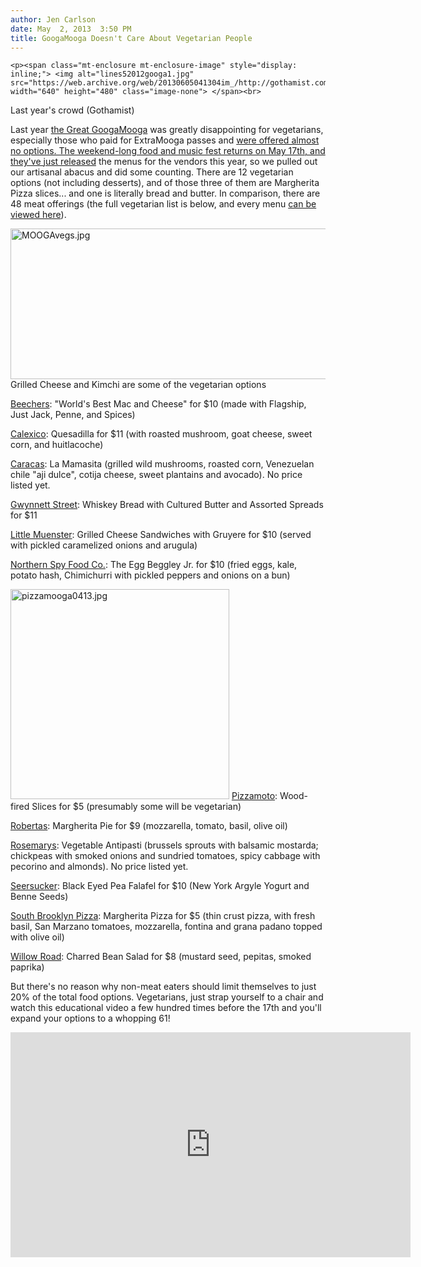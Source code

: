 ```yaml
---
author: Jen Carlson
date: May  2, 2013  3:50 PM
title: GoogaMooga Doesn't Care About Vegetarian People
---
```



	
	
	
	<p><span class="mt-enclosure mt-enclosure-image" style="display: inline;"> <img alt="lines52012googa1.jpg" src="https://web.archive.org/web/20130605041304im_/http://gothamist.com/attachments/arts_jen/lines52012googa1.jpg" width="640" height="480" class="image-none"> </span><br>
<span class="photo_caption">Last year&apos;s crowd (Gothamist)</span></p>

<p>Last year <a href="https://web.archive.org/web/20130605041304/http://gothamist.com/tags/greatgoogamooga">the Great GoogaMooga</a> was greatly disappointing for vegetarians, especially those who paid for ExtraMooga passes and <a href="https://web.archive.org/web/20130605041304/http://gothamist.com/2012/05/21/was_extra_mooga_worth_250.php">were offered almost no options. The weekend-long food and music fest returns on May 17th, and they&apos;ve </a><a href="https://web.archive.org/web/20130605041304/https://twitter.com/GoogaMooga/status/330026848333488128">just released</a> the menus for the vendors this year, so we pulled out our artisanal abacus and did some counting. There are 12 vegetarian options (not including desserts), and of those three of them are Margherita Pizza slices... and one is literally bread and butter. In comparison, there are 48 meat offerings (the full vegetarian list is below, and every menu <a href="https://web.archive.org/web/20130605041304/http://brooklyn-lineup.googamooga.com/?sort=Food">can be viewed here</a>).</p>

<p><span class="mt-enclosure mt-enclosure-image" style="display: inline;"> <img alt="MOOGAvegs.jpg" src="https://web.archive.org/web/20130605041304im_/http://gothamist.com/attachments/arts_jen/MOOGAvegs.jpg" width="640" height="241" class="image-none"> </span><br>
<span class="photo_caption">Grilled Cheese and Kimchi are some of the vegetarian options</span></p>

<p><a href="https://web.archive.org/web/20130605041304/http://brooklyn-lineup.googamooga.com/band/beechers">Beechers</a>: &quot;World&apos;s Best Mac and Cheese&quot; for $10 (made with Flagship, Just Jack, Penne, and Spices)</p>

<p><a href="https://web.archive.org/web/20130605041304/http://brooklyn-lineup.googamooga.com/band/calexico">Calexico</a>: Quesadilla for $11 (with roasted mushroom, goat cheese, sweet corn, and huitlacoche)</p>

<p><a href="https://web.archive.org/web/20130605041304/http://brooklyn-lineup.googamooga.com/band/caracas-rockaway">Caracas</a>: La Mamasita (grilled wild mushrooms, roasted corn, Venezuelan chile &quot;aji dulce&quot;, cotija cheese, sweet plantains and avocado). No price listed yet.</p>

<p><a href="https://web.archive.org/web/20130605041304/http://brooklyn-lineup.googamooga.com/band/gwynnett-street">Gwynnett Street</a>: Whiskey Bread with Cultured Butter and Assorted Spreads for $11</p>

<p><a href="https://web.archive.org/web/20130605041304/http://brooklyn-lineup.googamooga.com/band/little-muenster">Little Muenster</a>: Grilled Cheese Sandwiches with Gruyere for $10 (served with pickled caramelized onions and arugula)</p>

<p><a href="https://web.archive.org/web/20130605041304/http://brooklyn-lineup.googamooga.com/band/northern-spy-food-co">Northern Spy Food Co.</a>: The Egg Beggley Jr. for $10 (fried eggs, kale, potato hash, Chimichurri with pickled peppers and onions on a bun)</p>

<p><span class="mt-enclosure mt-enclosure-image" style="display: inline;"> <img alt="pizzamooga0413.jpg" src="https://web.archive.org/web/20130605041304im_/http://gothamist.com/attachments/arts_jen/pizzamooga0413.jpg" width="350" height="336" class="image-right"> </span><a href="https://web.archive.org/web/20130605041304/http://brooklyn-lineup.googamooga.com/band/pizza-moto">Pizzamoto</a>: Wood-fired Slices for $5 (presumably some will be vegetarian)</p>

<p><a href="https://web.archive.org/web/20130605041304/http://brooklyn-lineup.googamooga.com/band/robertas">Robertas</a>: Margherita Pie for $9 (mozzarella, tomato, basil, olive oil)</p>

<p><a href="https://web.archive.org/web/20130605041304/http://brooklyn-lineup.googamooga.com/band/rosemarys">Rosemarys</a>: Vegetable Antipasti (brussels sprouts with balsamic mostarda; chickpeas with smoked onions and sundried tomatoes, spicy cabbage with pecorino and almonds). No price listed yet.</p>

<p><a href="https://web.archive.org/web/20130605041304/http://brooklyn-lineup.googamooga.com/band/seersucker">Seersucker</a>: Black Eyed Pea Falafel for $10 (New York Argyle Yogurt and Benne Seeds)</p>

<p><a href="https://web.archive.org/web/20130605041304/http://brooklyn-lineup.googamooga.com/band/south-brooklyn-pizza">South Brooklyn Pizza</a>: Margherita Pizza for $5 (thin crust pizza, with fresh basil, San Marzano tomatoes, mozzarella, fontina and grana padano topped with olive oil)</p>

<p><a href="https://web.archive.org/web/20130605041304/http://brooklyn-lineup.googamooga.com/band/willow-road">Willow Road</a>: Charred Bean Salad for $8 (mustard seed, pepitas, smoked paprika)</p>

<p>But there&apos;s no reason why non-meat eaters should limit themselves to just 20% of the total food options. Vegetarians, just strap yourself to a chair and watch this educational video a few hundred times before the 17th and you&apos;ll expand your options to a whopping 61! </p>

<p><iframe width="640" height="360" src="https://web.archive.org/web/20130605041304if_/http://www.youtube.com/embed/HAXY5d3Joho" frameborder="0" allowfullscreen></iframe></p>
	
	
	
	
	
